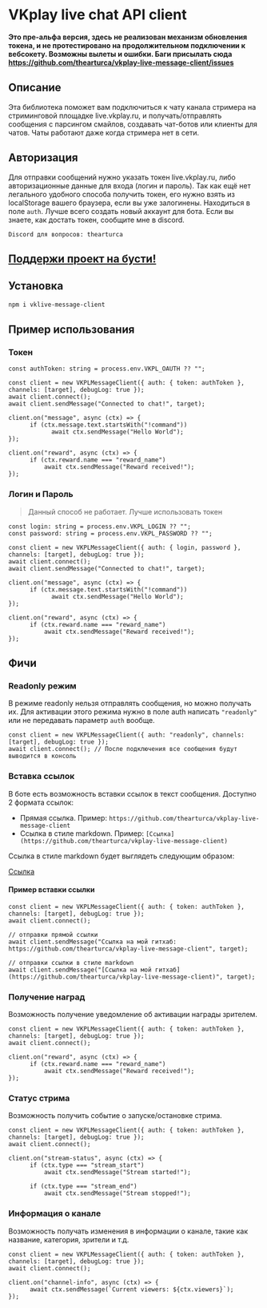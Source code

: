 # VKplay live chat API client

**Это пре-альфа версия, здесь не реализован механизм обновления токена, и не протестировано на продолжительном подключении к вебсокету. Возможны вылеты и ошибки. Баги присылать сюда https://github.com/thearturca/vkplay-live-message-client/issues**

## Описание

Эта библиотека поможет вам подключиться к чату канала стримера на стриминговой площадке live.vkplay.ru, и получать/отправлять сообщения с парсингом смайлов, создавать чат-ботов или клиенты для чатов. Чаты работают даже когда стримера нет в сети.

## Авторизация
Для отправки сообщений нужно указать токен live.vkplay.ru, либо авторизационные данные для входа (логин и пароль). 
Так как ещё нет легального удобного способа получить токен, его нужно взять из localStorage вашего браузера, если вы уже залогинены. Находиться в поле `auth`. Лучше всего создать новый аккаунт для бота. Если вы знаете, как достать токен, сообщите мне в discord. 

`Discord для вопросов: thearturca`

## [Поддержи проект на бусти!](https://boosty.to/thearturca/single-payment/donation/495699/target?share=target_link)

## Установка

```bash
npm i vklive-message-client
```

## Пример использования

### Токен
```TS            
const authToken: string = process.env.VKPL_OAUTH ?? "";

const client = new VKPLMessageClient({ auth: { token: authToken }, channels: [target], debugLog: true });
await client.connect();
await client.sendMessage("Connected to chat!", target);

client.on("message", async (ctx) => {
      if (ctx.message.text.startsWith("!command"))
            await ctx.sendMessage("Hello World");
});

client.on("reward", async (ctx) => {
      if (ctx.reward.name === "reward_name")
          await ctx.sendMessage("Reward received!"); 
});
```

### Логин и Пароль

> Данный способ не работает. Лучше использовать токен

```TS
const login: string = process.env.VKPL_LOGIN ?? "";
const password: string = process.env.VKPL_PASSWORD ?? "";

const client = new VKPLMessageClient({ auth: { login, password }, channels: [target], debugLog: true });
await client.connect();
await client.sendMessage("Connected to chat!", target);

client.on("message", async (ctx) => {
      if (ctx.message.text.startsWith("!command"))
            await ctx.sendMessage("Hello World");
});

client.on("reward", async (ctx) => {
      if (ctx.reward.name === "reward_name")
          await ctx.sendMessage("Reward received!"); 
});
```

## Фичи

### Readonly режим
В режиме readonly нельзя отправлять сообщения, но можно получать их.
Для активации этого режима нужно в поле auth написать `"readonly"` или не передавать параметр `auth` вообще.

```TS
const client = new VKPLMessageClient({ auth: "readonly", channels: [target], debugLog: true });
await client.connect(); // После подключения все сообщения будут выводится в консоль
```

### Вставка ссылок
В боте есть возможность вставки ссылок в текст сообщения. Доступно 2 формата ссылок:
- Прямая ссылка. Пример: `https://github.com/thearturca/vkplay-live-message-client`
- Ссылка в стиле markdown. Пример: `[Ссылка](https://github.com/thearturca/vkplay-live-message-client)`

Ссылка в стиле markdown будет выглядеть следующим образом: 

[Ссылка](https://github.com/thearturca/vkplay-live-message-client)


#### Пример вставки ссылки
```TS
const client = new VKPLMessageClient({ auth: { token: authToken }, channels: [target], debugLog: true });
await client.connect();

// отправки прямой ссылки
await client.sendMessage("Ссылка на мой гитхаб: https://github.com/thearturca/vkplay-live-message-client", target);

// отправки ссылки в стиле markdown
await client.sendMessage("[Ссылка на мой гитхаб](https://github.com/thearturca/vkplay-live-message-client)", target);
```

### Получение наград
Возможность получение уведомление об активации награды зрителем.
```TS
const client = new VKPLMessageClient({ auth: { token: authToken }, channels: [target], debugLog: true });
await client.connect();

client.on("reward", async (ctx) => {
      if (ctx.reward.name === "reward_name")
          await ctx.sendMessage("Reward received!"); 
});
```

### Статус стрима
Возможность получить событие о запуске/остановке стрима.
```TS
const client = new VKPLMessageClient({ auth: { token: authToken }, channels: [target], debugLog: true });
await client.connect();

client.on("stream-status", async (ctx) => {
      if (ctx.type === "stream_start")
          await ctx.sendMessage("Stream started!"); 

      if (ctx.type === "stream_end")
          await ctx.sendMessage("Stream stopped!");
```

### Информация о канале
Возможность получать изменения в информации о канале, такие как название, категория, зрители и т.д.
```TS
const client = new VKPLMessageClient({ auth: { token: authToken }, channels: [target], debugLog: true });
await client.connect();

client.on("channel-info", async (ctx) => {
      await ctx.sendMessage(`Current viewers: ${ctx.viewers}`);
});
```
